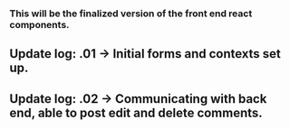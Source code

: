 ### This will be the finalized version of the front end react components. 
## Update log: .01 -> Initial forms and contexts set up.
## Update log: .02 -> Communicating with back end, able to post edit and delete comments.